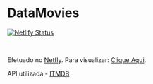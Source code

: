 # DataMovies
 
[![Netlify Status](https://api.netlify.com/api/v1/badges/620f0f13-9311-4b04-9ecb-073a95fd487c/deploy-status)](https://app.netlify.com/sites/iroh-loginpage/deploys)

<br>


Efetuado no [Netfly](https://www.netlify.com/RL). Para visualizar: <a href="https://iroh-movies.netlify.app/">Clique Aqui</a>.



API utilizada - [ITMDB](https://developer.themoviedb.org/docs/getting-started)



